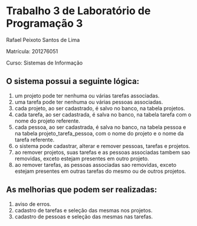 # Trabalho 3 de Laboratório de Programação 3

Rafael Peixoto Santos de Lima
<p>Matrícula: 201276051</p>
Curso: Sistemas de Informação

## O sistema possui a seguinte lógica:
1. um projeto pode ter nenhuma ou várias tarefas associadas.
2. uma tarefa pode ter nenhuma ou várias pessoas associadas.
3. cada projeto, ao ser cadastrado, é salvo no banco, na tabela projetos.
4. cada tarefa, ao ser cadastrada, é salva no banco, na tabela tarefa com o nome do projeto referente.
5. cada pessoa, ao ser cadastrada, é salva no banco, na tabela pessoa e na tabela projeto_tarefa_pessoa, com o nome do projeto e o nome da tarefa referente.
6. o sistema pode cadastrar, alterar e remover pessoas, tarefas e projetos.
7. ao remover projetos, suas tarefas e as pessoas associadas tambem sao removidas, exceto estejam presentes em outro projeto.
8. ao remover tarefas, as pessoas associadas sao removidas, exceto estejam presentes em outras tarefas do mesmo ou de outros projetos.

## As melhorias que podem ser realizadas:
1. aviso de erros.
2. cadastro de tarefas e seleção das mesmas nos projetos.
3. cadastro de pessoas e seleção das mesmas nas tarefas.
